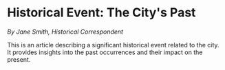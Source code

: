 # Historical Event: The City's Past

*By Jane Smith, Historical Correspondent*

This is an article describing a significant historical event related to the city. It provides insights into the past occurrences and their impact on the present.
